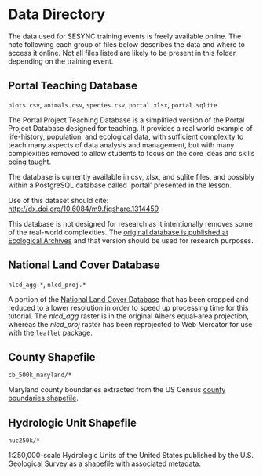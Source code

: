 # Data Directory

The data used for SESYNC training events is freely available online. The note following each group of files below describes the data and where to access it online. Not all files listed are likely to be present in this folder, depending on the training event.


## Portal Teaching Database

`plots.csv`, `animals.csv`, `species.csv`, `portal.xlsx`, `portal.sqlite`

The Portal Project Teaching Database is a simplified version of the Portal Project Database designed for teaching. It provides a real world example of life-history, population, and ecological data, with sufficient complexity to teach many aspects of data analysis and management, but with many complexities removed to allow students to focus on the core ideas and skills being taught.

The database is currently available in csv, xlsx, and sqlite files, and possibly within a PostgreSQL database called 'portal' presented in the lesson.

Use of this dataset should cite: http://dx.doi.org/10.6084/m9.figshare.1314459

This database is not designed for research as it intentionally removes some of the real-world complexities. The [original database is published at Ecological Archives](http://esapubs.org/archive/ecol/E090/118/) and that version should be used for research purposes.


## National Land Cover Database

`nlcd_agg.*`, `nlcd_proj.*`

A portion of the [National Land Cover Database](http://www.mrlc.gov/nlcd2011.php) 
that has been cropped and reduced to a lower resolution in order to speed up processing
time for this tutorial. The *nlcd_agg* raster is in the original Albers equal-area
projection, whereas the *nlcd_proj* raster has been reprojected to Web Mercator
for use with the `leaflet` package.


## County Shapefile

`cb_500k_maryland/*`

Maryland county boundaries extracted from the US Census [county boundaries
shapefile](http://www2.census.gov/geo/tiger/GENZ2014/shp/cb_2014_us_county_500k.zip).


## Hydrologic Unit Shapefile

`huc250k/*`

1:250,000-scale Hydrologic Units of the United States published by the U.S. Geological Survey as a [shapefile with associated metadata](https://water.usgs.gov/GIS/metadata/usgswrd/XML/huc250k.xml).
